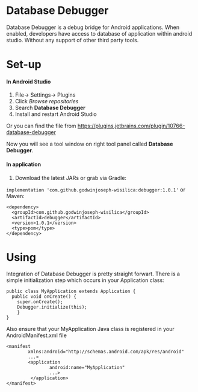 # Database Debugger

Database Debugger is a debug bridge for Android applications. When enabled, developers have access to database of application within android studio. Without any support of other third party tools.

# Set-up

#### In Android Studio
1. File-> Settings-> Plugins
2. Click *Browse repositories*
3. Search **Database Debugger**
4. Install and restart Android Studio

Or you can find the file from https://plugins.jetbrains.com/plugin/10766-database-debugger

Now you will see a tool window on right tool panel called **Database Debugger**.

#### In application

1. Download the latest JARs or grab via Gradle:

`implementation 'com.github.godwinjoseph-wisilica:debugger:1.0.1'`
or Maven:

```
<dependency>
  <groupId>com.github.godwinjoseph-wisilica</groupId>
  <artifactId>debugger</artifactId>
  <version>1.0.1</version>
  <type>pom</type>
</dependency>
```

# Using

Integration of Database Debugger is pretty straight forwart. There is a simple initialization step which occurs in your Application class:

```
public class MyApplication extends Application {
  public void onCreate() {
    super.onCreate();
    Debugger.initialize(this); 
    }
}
```

Also ensure that your MyApplication Java class is registered in your AndroidManifest.xml file

```
<manifest
        xmlns:android="http://schemas.android.com/apk/res/android"
        ...>
        <application
                android:name="MyApplication"
                ...>
         </application>
</manifest>
```
